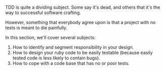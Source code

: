 TDD is quite a dividing subject. Some say it's dead, and others that it's
the way to successful software crafting.

However, something that everybody agree upon is that a project with no tests
is meant to die painfully.

In this section, we'll cover several subjects:

1. How to identify and segment responsibility in your design.
1. How to design your ruby code to be easily testable (because easily tested
code is less likely to contain bugs).
1. How to cope with a code base that has no or poor tests.

